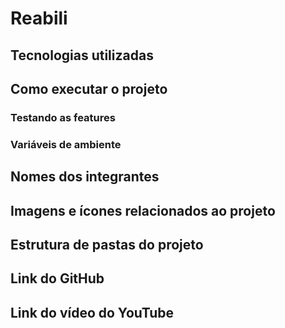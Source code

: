 # Reabili

## Tecnologias utilizadas
## Como executar o projeto
### Testando as features
### Variáveis de ambiente
## Nomes dos integrantes
## Imagens e ícones relacionados ao projeto
## Estrutura de pastas do projeto
## Link do GitHub
## Link do vídeo do YouTube